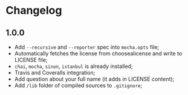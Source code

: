 # Changelog

## 1.0.0

- Add `--recursive` and `--reporter` spec into `mocha.opts` file;
- Automatically fetches the license from choosealicense and write to LICENSE file;
- `chai`, `mocha`, `sinon`, `istanbul` is already installed;
- Travis and Coveralls integration;
- Add question about your full name (it adds in LICENSE content);
- Add `/lib` folder of compiled sources to `.gitignore`;
